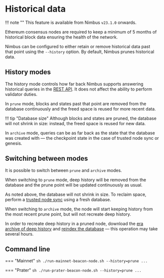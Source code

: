 # Historical data

!!! note ""
    This feature is available from Nimbus `v23.1.0` onwards.

Ethereum consensus nodes are required to keep a minimum of 5 months of historical block data ensuring the health of the network.

Nimbus can be configured to either retain or remove historical data past that point using the `--history` option. By default, Nimbus prunes historical data.

## History modes

The history mode controls how far back Nimbus supports answering historical queries in the [REST API](./rest-api.md).
It does not affect the ability to perform validator duties.

In `prune` mode, blocks and states past that point are removed from the database continuously and the freed space is reused for more recent data.

!!! tip "Database size"
    Although blocks and states are pruned, the database will not shrink in size: instead, the freed space is reused for new data.

In `archive` mode, queries can be as far back as the state that the database was created with — the checkpoint state in the case of trusted node sync or genesis.

## Switching between modes

It is possible to switch between `prune` and `archive` modes.

When switching to `prune` mode, deep history will be removed from the database and the prune point will be updated continuously as usual.

As noted above, the database will not shrink in size.
To reclaim space, perform a [trusted node sync](./start-syncing.md#trusted-node-sync) using a fresh database.

When switching to `archive` mode, the node will start keeping history from the most recent prune point, but will not recreate deep history.

In order to recreate deep history in a pruned node, download the [era archive of deep history](./era-store.md) and [reindex the database](./start-syncing.md#recreate-historical-state-access-indices) — this operation may take several hours.

## Command line

=== "Mainnet"
    ```sh
    ./run-mainnet-beacon-node.sh --history=prune ...
    ```

=== "Prater"
    ```sh
    ./run-prater-beacon-node.sh --history=prune ...
    ```
